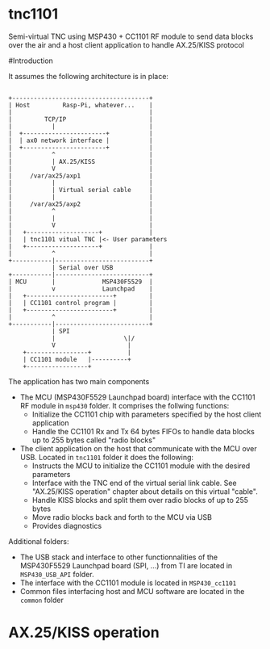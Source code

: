 tnc1101
=======

Semi-virtual TNC using MSP430 + CC1101 RF module to send data blocks over the air and a host client application to handle AX.25/KISS protocol

#Introduction

It assumes the following architecture is in place:
 <pre><code>
+--------------------------------------+
| Host         Rasp-Pi, whatever...    |
|                                      |
|         TCP/IP                       |
|           |                          |
|  +-----------------------+           |
|  | ax0 network interface |           |
|  +-----------------------+           |
|           ^                          |
|           | AX.25/KISS               |
|           V                          |
|     /var/ax25/axp1                   |
|           |                          |
|           | Virtual serial cable     | 
|           |                          |
|     /var/ax25/axp2                   |
|           ^                          |
|           |                          |
|           V                          |
|   +--------------------+             |
|   | tnc1101 vitual TNC |<- User parameters
|   +--------------------+             |
|           ^                          |
+-----------|--------------------------+
            | Serial over USB
+-----------|--------------------------+
| MCU       |             MSP430F5529  |
|           v             Launchpad    |
|   +------------------------+         |
|   | CC1101 control program |         |
|   +------------------------+         |
|           ^                          |
+-----------|--------------------------+
            | SPI
            |                   \|/
            V                    |
    +-----------------+          |
    | CC1101 module   |----------+
    +-----------------+
</code></pre>

The application has two main components
  - The MCU (MSP430F5529 Launchpad board) interface with the CC1101 RF module in `msp430` folder. It comprises the follwing functions:
    - Initialize the CC1101 chip with parameters specified by the host client application
    - Handle the CC1101 Rx and Tx 64 bytes FIFOs to handle data blocks up to 255 bytes called "radio blocks"
  - The client application on the host that communicate with the MCU over USB. Located in `tnc1101` folder it does the following:
    - Instructs the MCU to initialize the CC1101 module with the desired parameters
    - Interface with the TNC end of the virtual serial link cable. See "AX.25/KISS operation" chapter about details on this virtual "cable".
    - Handle KISS blocks and split them over radio blocks of up to 255 bytes
    - Move radio blocks back and forth to the MCU via USB
    - Provides diagnostics

Additional folders:
  - The USB stack and interface to other functionnalities of the MSP430F5529 Launchpad board (SPI, ...) from TI are located in `MSP430_USB_API` folder.
  - The interface with the CC1101 module is located in `MSP430_cc1101`
  - Common files interfacing host and MCU software are located in the `common` folder

# AX.25/KISS operation



